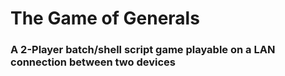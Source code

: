 # The Game of Generals
### A 2-Player batch/shell script game playable on a LAN connection between two devices
